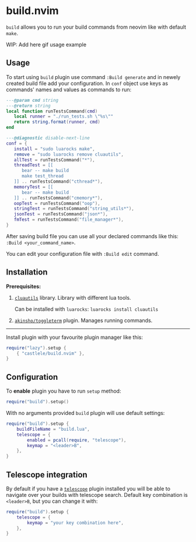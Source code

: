 # build.nvim

`build` allows you to run your build commands from neovim like with default `make`.

WIP: Add here gif usage example

## Usage

To start using `build` plugin use command `:Build generate` and in newely created build file add your configuration. In `conf` object use keys as commands' names and values as commands to run:

```lua
---@param cmd string
---@return string
local function runTestsCommand(cmd)
   local runner = "./run_tests.sh \"%s\""
   return string.format(runner, cmd)
end

---@diagnostic disable-next-line
conf = {
   install = "sudo luarocks make",
   remove = "sudo luarocks remove cluautils",
   allTest = runTestsCommand("*"),
   threadTest = [[
      bear -- make build
      make test_thread
   ]] .. runTestsCommand("cthread*"),
   memoryTest = [[
      bear -- make build
   ]] .. runTestsCommand("cmemory*"),
   oopTest = runTestsCommand("oop"),
   stringTest = runTestsCommand("string_utils*"),
   jsonTest = runTestsCommand("json*"),
   fmTest = runTestsCommand("file_manager*"),
}
```

After saving build file you can use all your declared commands like this: `:Build <your_command_name>`.


You can edit your configuration file with `:Build edit` command.

## Installation

**Prerequisites:**

1. [`cluautils`](https://github.com/castlele/cluautils) library. Library with different lua tools.

    Can be installed with `luarocks`: `luarocks install cluautils`

2. [`akinsho/toggleterm`](https://github.com/akinsho/toggleterm.nvim) plugin. Manages running commands.

---

Install plugin with your favourite plugin manager like this:

```lua
require("lazy").setup {
    { "castlele/build.nvim" },
}
```

## Configuration

To **enable** plugin you have to run `setup` method:

```lua
require("build").setup()
```

With no arguments provided `build` plugin will use default settings:

```lua
require("build").setup {
    buildFileName = "build.lua",
    telescope = {
        enabled = pcall(require, "telescope"),
        keymap = "<leader>B",
    },
}
```

## Telescope integration

By default if you have a [`telescope`](https://github.com/nvim-telescope/telescope.nvim) plugin installed you will be able to navigate over your builds with telescope search. Default key combination is `<leader>B`, but you can change it with:

```lua
require("build").setup {
    telescope = {
        keymap = "your key combination here",
    },
}
```

